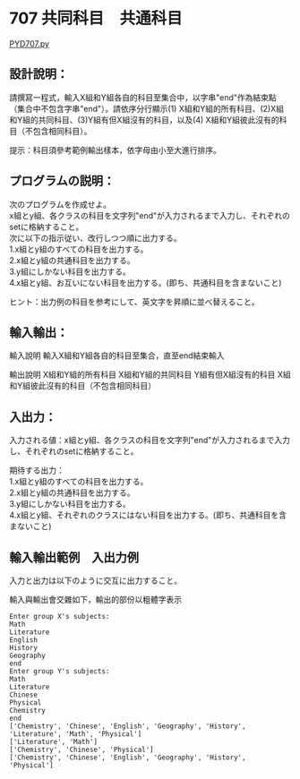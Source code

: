 # 707 共同科目　共通科目

[PYD707.py](https://github.com/eclairsameal/TQC-Python/blob/master/%E7%AC%AC7%E9%A1%9E%EF%BC%9A%E6%95%B8%E7%B5%84%EF%BC%88Tuple%EF%BC%89%E3%80%81%E9%9B%86%E5%90%88%EF%BC%88Set%EF%BC%89%E4%BB%A5%E5%8F%8A%E8%A9%9E%E5%85%B8%EF%BC%88Dictionary%EF%BC%89/PYD707.py)

## 設計說明：
請撰寫一程式，輸入X組和Y組各自的科目至集合中，以字串"end"作為結束點（集合中不包含字串"end"）。請依序分行顯示(1) X組和Y組的所有科目、(2)X組和Y組的共同科目、(3)Y組有但X組沒有的科目，以及(4) X組和Y組彼此沒有的科目（不包含相同科目）。

提示：科目須參考範例輸出樣本，依字母由小至大進行排序。

## プログラムの説明：
次のプログラムを作成せよ。<br>
x組とy組、各クラスの科目を文字列"end"が入力されるまで入力し、それぞれのsetに格納すること。<br>
次に以下の指示従い、改行しつつ順に出力する。<br>
1.x組とy組のすべての科目を出力する。<br>
2.x組とy組の共通科目を出力する。<br>
3.y組にしかない科目を出力する。<br>
4.x組とy組、お互いにない科目を出力する。(即ち、共通科目を含まないこと)

ヒント：出力例の科目を参考にして、英文字を昇順に並べ替えること。

## 輸入輸出：
輸入說明
輸入X組和Y組各自的科目至集合，直至end結束輸入

輸出說明
X組和Y組的所有科目
X組和Y組的共同科目
Y組有但X組沒有的科目
X組和Y組彼此沒有的科目（不包含相同科目）

## 入出力：
入力される値：x組とy組、各クラスの科目を文字列"end"が入力されるまで入力し、それぞれのsetに格納すること。

期待する出力：<br>
1.x組とy組のすべての科目を出力する。<br>
2.x組とy組の共通科目を出力する。<br>
3.y組にしかない科目を出力する。<br>
4.x組とy組、それぞれのクラスにはない科目を出力する。(即ち、共通科目を含まないこと)


## 輸入輸出範例　入出力例

入力と出力は以下のように交互に出力すること。

輸入與輸出會交雜如下，輸出的部份以粗體字表示
```
Enter group X's subjects:
Math
Literature
English
History
Geography
end
Enter group Y's subjects:
Math
Literature
Chinese
Physical
Chemistry
end
['Chemistry', 'Chinese', 'English', 'Geography', 'History', 'Literature', 'Math', 'Physical']
['Literature', 'Math']
['Chemistry', 'Chinese', 'Physical']
['Chemistry', 'Chinese', 'English', 'Geography', 'History', 'Physical']
```
